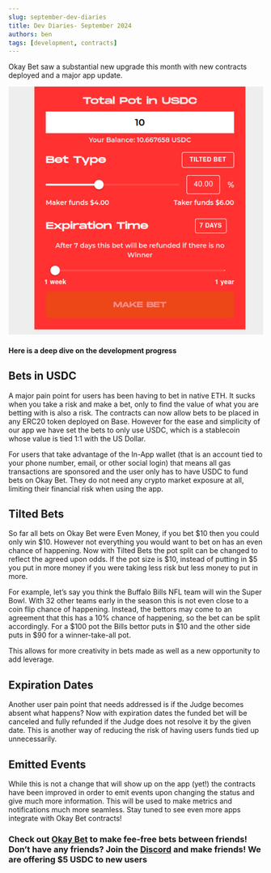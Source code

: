 ```yaml
---
slug: september-dev-diaries
title: Dev Diaries- September 2024
authors: ben
tags: [development, contracts]
---
```


Okay Bet saw a substantial new upgrade this month with new contracts deployed and a major app update. 

<img src="/img/newbetform.png" alt="New Bet Form Update" />

#### Here is a deep dive on the development progress

<!-- truncate -->


## Bets in USDC

A major pain point for users has been having to bet in native ETH. It sucks when you take a risk and make a bet, only to find the value of what you are betting with is also a risk. The contracts can now allow bets to be placed in any ERC20 token deployed on Base. However for the ease and simplicity of our app we have set the bets to only use USDC, which is a stablecoin whose value is tied 1:1 with the US Dollar.

For users that take advantage of the In-App wallet (that is an account tied to your phone number, email, or other social login) that means all gas transactions are sponsored and the user only has to have USDC to fund bets on Okay Bet. They do not need any crypto market exposure at all, limiting their financial risk when using the app.


## Tilted Bets

So far all bets on Okay Bet were Even Money, if you bet $10 then you could only win $10. However not everything you would want to bet on has an even chance of happening. Now with Tilted Bets the pot split can be changed to reflect the agreed upon odds. If the pot size is $10, instead of putting in $5 you put in more money if you were taking less risk but less money to put in more.

For example, let’s say you think the Buffalo Bills NFL team will win the Super Bowl. With 32 other teams early in the season this is not even close to a coin flip chance of happening. Instead, the bettors may come to an agreement that this has a 10% chance of happening, so the bet can be split accordingly. For a $100 pot the Bills bettor puts in $10 and the other side puts in $90 for a winner-take-all pot.

This allows for more creativity in bets made as well as a new opportunity to add leverage.

## Expiration Dates

Another user pain point that needs addressed is if the Judge becomes absent what happens? Now with expiration dates the funded bet will be canceled and fully refunded if the Judge does not resolve it by the given date. This is another way of reducing the risk of having users funds tied up unnecessarily.

## Emitted Events

While this is not a change that will show up on the app (yet!) the contracts have been improved in order to emit events upon changing the status and give much more information. This will be used to make metrics and notifications much more seamless. Stay tuned to see even more apps integrate with Okay Bet contracts!

### Check out [**Okay Bet**](https://www.okaybet.fun/) to make fee-free bets between friends! Don’t have any friends? Join the [**Discord**](https://discord.gg/ptXTA5TeVE) and make friends! We are offering $5 USDC to new users